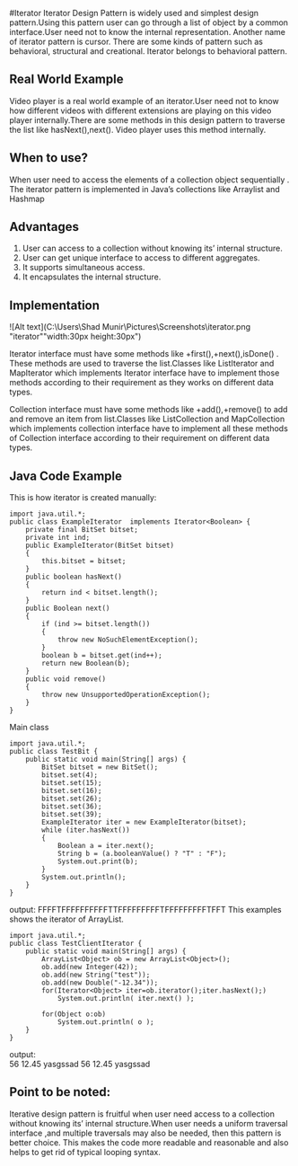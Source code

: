 #Iterator
Iterator Design Pattern is widely used and simplest design pattern.Using this pattern user can go through a list of object by a common interface.User need not to know the internal representation. Another name of iterator pattern is cursor.
There are some kinds of pattern such as behavioral, structural and creational.
Iterator belongs to behavioral pattern.

## Real World Example

Video player is a real world example of an iterator.User need not to know how different videos with different extensions are playing on this video player internally.There are some methods in this design pattern to traverse the list like hasNext(),next(). Video player uses this method internally.


## When to use?

When user need to access  the elements of a collection object sequentially .
The iterator pattern is implemented in Java’s collections like Arraylist and Hashmap

## Advantages

1.	User can access to a collection without knowing its’ internal structure. 
2.	User can get unique interface to access to different aggregates.
3.	It supports simultaneous access.
4.	It encapsulates the internal structure.

## Implementation

![Alt text](C:\Users\Shad Munir\Pictures\Screenshots\iterator.png "iterator""width:30px height:30px")

Iterator interface must have some methods like +first(),+next(),isDone() . These methods are used to traverse the list.Classes like ListIterator and MapIterator which implements Iterator interface have to implement those methods according to their requirement as they works on different data types.

Collection interface must have some methods like +add(),+remove() to add and remove an item from list.Classes like ListCollection and MapCollection which implements collection interface have to implement all these methods of Collection interface according to their requirement on different data types.

## Java Code Example
This is  how  iterator  is created manually:

```
import java.util.*;
public class ExampleIterator  implements Iterator<Boolean> {
	private final BitSet bitset;
	private int ind;
	public ExampleIterator(BitSet bitset)
    {
		this.bitset = bitset;
	}
	public boolean hasNext()
	{
		return ind < bitset.length();
	}
	public Boolean next() 
	{
		if (ind >= bitset.length()) 
		{
			throw new NoSuchElementException();
		}
		boolean b = bitset.get(ind++);
		return new Boolean(b);
	}
	public void remove()
    {
		throw new UnsupportedOperationException();
	}
}
```
Main class

```
import java.util.*;
public class TestBit {
	public static void main(String[] args) {
		BitSet bitset = new BitSet();
		bitset.set(4);
		bitset.set(15);
		bitset.set(16);
		bitset.set(26);
		bitset.set(36);
		bitset.set(39);
		ExampleIterator iter = new ExampleIterator(bitset);
		while (iter.hasNext())
		{
			Boolean a = iter.next();
			String b = (a.booleanValue() ? "T" : "F");
			System.out.print(b);
		}
		System.out.println();
	}
}
```
output: FFFFTFFFFFFFFFFTTFFFFFFFFFTFFFFFFFFFTFFT
This examples shows the iterator of ArrayList.


```
import java.util.*;
public class TestClientIterator {
	public static void main(String[] args) {
		ArrayList<Object> ob = new ArrayList<Object>();
		ob.add(new Integer(42));
		ob.add(new String("test"));
		ob.add(new Double("-12.34"));
		for(Iterator<Object> iter=ob.iterator();iter.hasNext();)
			System.out.println( iter.next() );
		
		for(Object o:ob)
			System.out.println( o );
	}
}
```
output:  
56
12.45
yasgssad
56
12.45
yasgssad
## Point to be noted:

Iterative design pattern is fruitful when user need access to a collection without knowing its’ internal structure.When user needs a uniform traversal interface ,and multiple traversals may also be needed, then this pattern is better choice. 
This makes the code more readable and reasonable and also helps to get rid of typical looping syntax.


